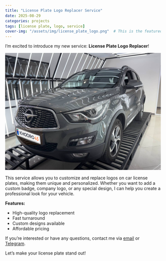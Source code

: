 ```yaml
---
title: "License Plate Logo Replacer Service"
date: 2025-08-29
categories: projects
tags: [license plate, logo, service]
cover-img: "/assets/img/license_plate_logo.png"  # This is the featured image for homepage and post
---
```


I’m excited to introduce my new service: **License Plate Logo Replacer**!

![License Plate Logo Sample](/assets/img/license_plate_logo.png)

This service allows you to customize and replace logos on car license plates, making them unique and personalized. Whether you want to add a custom badge, company logo, or any special design, I can help you create a professional look for your vehicle.

**Features:**
- High-quality logo replacement
- Fast turnaround
- Custom designs available
- Affordable pricing

If you’re interested or have any questions, contact me via [email](mailto:arshia.yousefi@ut.ac.ir) or [Telegram](https://t.me/arshia_yousefi).

Let’s make your license plate stand out!
